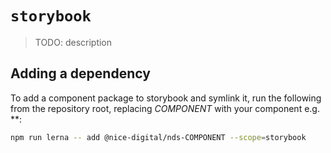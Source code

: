 # `storybook`

> TODO: description

## Adding a dependency

To add a component package to storybook and symlink it, run the following from the repository root, replacing *COMPONENT* with your component e.g. **:

```sh
npm run lerna -- add @nice-digital/nds-COMPONENT --scope=storybook
```
